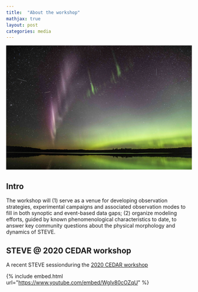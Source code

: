 ```yaml
---
title:  "About the workshop"
mathjax: true
layout: post
categories: media
---
```


![STEVE](/assets/steve_cover.jpeg)


## Intro

The workshop will (1) serve as a venue for developing observation strategies, experimental campaigns and associated observation modes to fill in both synoptic and event-based data gaps; (2) organize modeling efforts, guided by known phenomenological characteristics to date, to answer key community questions about the physical morphology and dynamics of STEVE.


## STEVE @ 2020 CEDAR workshop

A recent STEVE sessionduring the [2020 CEDAR workshop](https://cedarweb.vsp.ucar.edu/wiki/index.php/2020_Workshop:Main)

{% include embed.html url="https://www.youtube.com/embed/WgIv80cOZqU" %}
